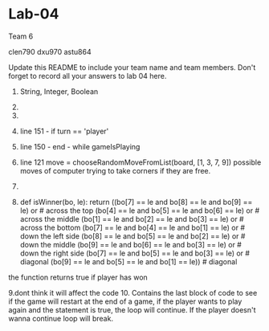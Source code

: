 # Lab-04
Team 6 

clen790
dxu970
astu864

Update this README to include your team name and team members. Don't forget to record all your answers to lab 04 here.

1. String, Integer, Boolean
2.
3.
4. line 151 - if turn == 'player'
5. line 150 - end - while gameIsPlaying
6. line 121 move = chooseRandomMoveFromList(board, [1, 3, 7, 9]) possible moves of computer trying to take corners if they are free.
7.
  
8. def isWinner(bo, le):
  return ((bo[7] == le and bo[8] == le and bo[9] == le) or # across the top
 (bo[4] == le and bo[5] == le and bo[6] == le) or # across the middle
 (bo[1] == le and bo[2] == le and bo[3] == le) or # across the bottom
 (bo[7] == le and bo[4] == le and bo[1] == le) or # down the left side
 (bo[8] == le and bo[5] == le and bo[2] == le) or # down the middle
 (bo[9] == le and bo[6] == le and bo[3] == le) or # down the right side
 (bo[7] == le and bo[5] == le and bo[3] == le) or # diagonal
 (bo[9] == le and bo[5] == le and bo[1] == le)) # diagonal
 
 the function returns true if player has won 
 
9.dont think it will affect the code
10. Contains the last block of code to see if the game will restart at the end of a game, if the player wants to play again and the statement is true, the loop will continue. If the player doesn't wanna continue loop will break. 
